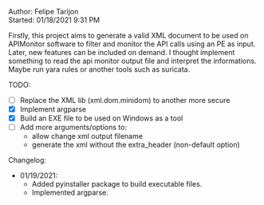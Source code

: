 Author: Felipe Tarijon  
Started: 01/18/2021 9:31 PM  
  
Firstly, this project aims to generate a valid XML document to be used on APIMonitor software to filter and monitor the API calls using an PE as input.  
Later, new features can be included on demand. I thought implement something to read the api monitor output file and interpret the informations. Maybe run yara rules or another tools such as suricata.  
  
TODO:    
* [ ] Replace the XML lib (xml.dom.minidom) to another more secure  
* [x] Implement argparse  
* [x] Build an EXE file to be used on Windows as a tool  
* [ ] Add more arguments/options to:  
    * allow change xml output filename  
    * generate the xml without the extra_header (non-default option)  
  
Changelog:  
* 01/19/2021:  
    * Added pyinstaller package to build executable files.  
    * Implemented argparse.